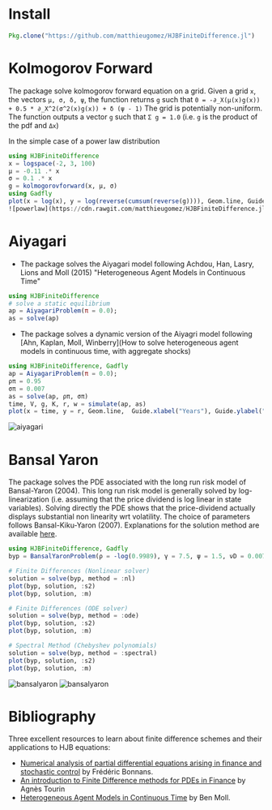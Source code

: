 # Install
```julia
Pkg.clone("https://github.com/matthieugomez/HJBFiniteDifference.jl")
```

# Kolmogorov Forward
The package solve kolmogorov forward equation on a grid.
Given a grid `x`, the vectors `μ, σ, δ, ψ`, the function returns `g` such that 
`0 = -∂_X(μ(x)g(x)) + 0.5 * ∂_X^2(σ^2(x)g(x)) + δ (ψ - 1)`
The grid is potentially non-uniform. The function outputs a vector `g` such that `Σ g = 1.0` (i.e. `g` is the product of the pdf and `Δx`)

In the simple case of a power law distribution
```julia
using HJBFiniteDifference
x = logspace(-2, 3, 100)
μ = -0.11 .* x
σ = 0.1 .* x
g = kolmogorovforward(x, μ, σ)
using Gadfly
plot(x = log(x), y = log(reverse(cumsum(reverse(g)))), Geom.line, Guide.xlabel("log-x"), Guide.ylabel("log-cdf"))
![powerlaw](https://cdn.rawgit.com/matthieugomez/HJBFiniteDifference.jl/master/img/powerlaw.svg)
```


# Aiyagari
- The package solves the Aiyagari model following Achdou, Han, Lasry, Lions and Moll (2015) "Heterogeneous Agent Models in Continuous Time"
```julia
using HJBFiniteDifference
# solve a static equilibrium
ap = AiyagariProblem(π = 0.0);
as = solve(ap)
```
- The package solves a dynamic version of the Aiyagri model following [Ahn, Kaplan, Moll, Winberry](How to solve heterogeneous agent models in continuous time, with aggregate shocks)

```julia
using HJBFiniteDifference, Gadfly
ap = AiyagariProblem(π = 0.0);
ρπ = 0.95
σπ = 0.007
as = solve(ap, ρπ, σπ)
time, V, g, K, r, w = simulate(ap, as)
plot(x = time, y = r, Geom.line,  Guide.xlabel("Years"), Guide.ylabel("Percentage points"), Guide.title("Interest Rate to Aggregate Productivity Shock"))
```
![aiyagari](https://cdn.rawgit.com/matthieugomez/HJBFiniteDifference.jl/master/img/aiyagaridynamic.svg)


# Bansal Yaron

The package solves the PDE associated with the long run risk model of Bansal-Yaron (2004). This long run risk model is generally solved by log-linearization (i.e. assuming that the price dividend is log linear in state variables). Solving directly the PDE shows that the price-dividend actually displays substantial non linearity wrt volatility. The choice of parameters follows Bansal-Kiku-Yaron (2007). Explanations for the solution method are available [here](https://github.com/matthieugomez/HJBFiniteDifference.jl/blob/master/src/bansalyaron/bansalyaron.pdf).


```julia
using HJBFiniteDifference, Gadfly
byp = BansalYaronProblem(ρ = -log(0.9989), γ = 7.5, ψ = 1.5, νD = 0.0072, νμ = 0.038 * 0.0072, νσ = 0.00000283 / 0.0072^2, κμ = -log(0.975), κσ = -log(0.999))

# Finite Differences (Nonlinear solver)
solution = solve(byp, method = :nl)
plot(byp, solution, :s2)
plot(byp, solution, :m)

# Finite Differences (ODE solver)
solution = solve(byp, method = :ode)
plot(byp, solution, :s2)
plot(byp, solution, :m)

# Spectral Method (Chebyshev polynomials)
solution = solve(byp, method = :spectral)
plot(byp, solution, :s2)
plot(byp, solution, :m)
```
![bansalyaron](https://cdn.rawgit.com/matthieugomez/HJBFiniteDifference.jl/master/img/byp_m.svg)
![bansalyaron](https://cdn.rawgit.com/matthieugomez/HJBFiniteDifference.jl/master/img/byp_vol.svg)


# Bibliography
Three excellent resources to learn about finite difference schemes and their applications to HJB equations:
- [Numerical analysis of partial differential equations arising in finance and stochastic control](http://www.cmap.polytechnique.fr/%7Ebonnans/notes/edpfin/edpfin.html) by Frédéric Bonnans.
- [An introduction to Finite Difference methods for
PDEs in Finance](https://www.fields.utoronto.ca/programs/scientific/09-10/finance/courses/tourin.pdf)  by Agnès Tourin 
-  [Heterogeneous Agent Models in Continuous Time](http://www.princeton.edu/~moll/HACTproject.htm) by Ben Moll.